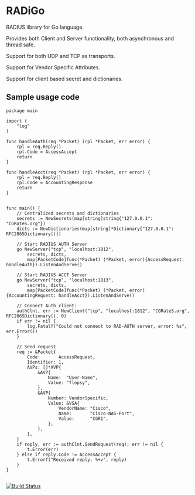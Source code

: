 # RADiGo

RADIUS library for Go language. 

Provides both Client and Server functionality, both asynchronous and thread safe.

Support for both UDP and TCP as transports.

Support for Vendor Specific Attributes.

Support for client based secret and dictionaries.


## Sample usage code ##
```
package main

import (
	"log"
)

func handleAuth(req *Packet) (rpl *Packet, err error) {
	rpl = req.Reply()
	rpl.Code = AccessAccept
	return
}

func handleAcct(req *Packet) (rpl *Packet, err error) {
	rpl = req.Reply()
	rpl.Code = AccountingResponse
	return
}


func main() {
	// Centralized secrets and dictionaries
	secrets := NewSecrets(map[string]string{"127.0.0.1": "CGRateS.org"})
	dicts := NewDictionaries(map[string]*Dictionary{"127.0.0.1": RFC2865Dictionary()})

	// Start RADIUS AUTH Server
	go NewServer("tcp", "localhost:1812",
		secrets, dicts,
		map[PacketCode]func(*Packet) (*Packet, error){AccessRequest: handleAuth}).ListenAndServe()

	// Start RADIUS ACCT Server
	go NewServer("tcp", "localhost:1813",
		secrets, dicts,
		map[PacketCode]func(*Packet) (*Packet, error){AccountingRequest: handleAcct}).ListenAndServe()

	// Connect Auth client:
	authClnt, err := NewClient("tcp", "localhost:1812", "CGRateS.org", RFC2865Dictionary(), 0)
	if err != nil {
		log.Fatalf("Could not connect to RAD-AUTH server, error: %s", err.Error())
	}

	// Send request
	req := &Packet{
		Code:       AccessRequest,
		Identifier: 1,
		AVPs: []*AVP{
			&AVP{
				Name:  "User-Name",
				Value: "flopsy",
			},
			&AVP{
				Number: VendorSpecific,
				Value: &VSA{
					VendorName: "Cisco",
					Name:       "Cisco-NAS-Port",
					Value:      "CGR1",
				},
			},
		},
	}
	if reply, err := authClnt.SendRequest(req); err != nil {
		t.Error(err)
	} else if reply.Code != AccessAccept {
		t.Errorf("Received reply: %+v", reply)
	}
}


```
[![Build Status](https://secure.travis-ci.org/cgrates/radigo.png)](http://travis-ci.org/cgrates/radigo)
